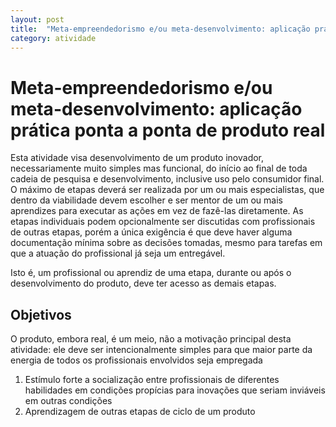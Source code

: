 ```yaml
---
layout: post
title:  "Meta-empreendedorismo e/ou meta-desenvolvimento: aplicação prática ponta a ponta de produto real"
category: atividade
---
```


# Meta-empreendedorismo e/ou meta-desenvolvimento: aplicação prática ponta a ponta de produto real
Esta atividade visa desenvolvimento de um produto inovador, necessariamente
muito simples mas funcional, do início ao final de toda cadeia de pesquisa e
desenvolvimento, inclusive uso pelo consumidor final. O máximo de etapas deverá
ser realizada por um ou mais especialistas, que dentro da viabilidade devem
escolher e ser mentor de um ou mais aprendizes para executar as ações em vez de
fazê-las diretamente. As etapas individuais podem opcionalmente ser discutidas
com profissionais de outras etapas, porém a única exigência é que deve haver
alguma documentação mínima sobre as decisões tomadas, mesmo para tarefas em que
a atuação do profissional já seja um entregável.

Isto é, um profissional ou aprendiz de uma etapa, durante ou após o
desenvolvimento do produto, deve ter acesso as demais etapas.

## Objetivos

O produto, embora real, é um meio, não a motivação principal desta atividade: 
ele deve ser intencionalmente simples para que maior parte da energia de todos
os profissionais envolvidos seja empregada

1. Estímulo forte a socialização entre profissionais de diferentes habilidades
em condições propícias para inovações que seriam inviáveis em outras condições
3. Aprendizagem de outras etapas de ciclo de um produto
